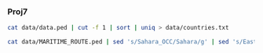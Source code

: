 ### Proj7

```sh
cat data/data.ped | cut -f 1 | sort | uniq > data/countries.txt
```

```sh
cat data/MARITIME_ROUTE.ped | sed 's/Sahara_OCC/Sahara/g' | sed 's/East_Rumelia/Rumelia/g'  > data/data.ped
```